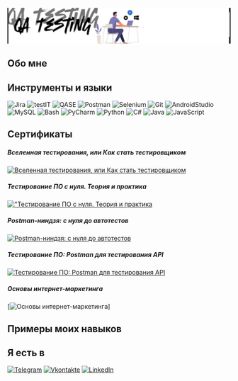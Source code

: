 ![Header](https://github.com/Makisim-test/Makisim-test/blob/main/VID_20240703_130950.gif)
## Обо мне

## Инструменты и языки
![Jira](https://img.shields.io/badge/jira-%230A0FFF.svg?style=for-the-badge&logo=jira&logoColor=white)
![testIT](https://img.shields.io/badge/-TestIT-3776AB?style=for-the-badge&logo=teradata&logoColor=white)
![QASE](https://img.shields.io/badge/QASE-%234B275F.svg?style=for-the-badge&logo=QASE&logoColor=white)
![Postman](https://img.shields.io/badge/Postman-FF6C37?style=for-the-badge&logo=postman&logoColor=white)
![Selenium](https://img.shields.io/badge/-selenium-%43B02A?style=for-the-badge&logo=selenium&logoColor=white)
![Git](https://img.shields.io/badge/git-%23F05033.svg?style=for-the-badge&logo=git&logoColor=white)
![AndroidStudio](https://img.shields.io/badge/-Android%20Studio-00FF7F?style=for-the-badge&logo=AndroidStudio&logoColor=white)
![MySQL](https://img.shields.io/badge/-MySQL-4479A1?style=for-the-badge&logo=MySQL&logoColor=white)
![Bash](https://img.shields.io/badge/-Bash-4EAA25?style=for-the-badge&logo=gnubash&logoColor=white)
![PyCharm](https://img.shields.io/badge/pycharm-143?style=for-the-badge&logo=pycharm&logoColor=black&color=black&labelColor=green)
![Python](https://img.shields.io/badge/-Python-3670A0?style=for-the-badge&logo=Python&logoColor=ffdd54)
![C#](https://img.shields.io/badge/c%23-%23239120.svg?style=for-the-badge&logo=csharp&logoColor=white)
![Java](https://img.shields.io/badge/java-%23ED8B00.svg?style=for-the-badge&logo=openjdk&logoColor=white)
![JavaScript](https://img.shields.io/badge/javascript-%23323330.svg?style=for-the-badge&logo=javascript&logoColor=%23F7DF1E)
## Сертификаты
##### Вселенная тестирования, или Как стать тестировщиком
[![Вселенная тестирования, или Как стать тестировщиком](https://img.shields.io/badge/-сертификат-000000?style=for-the-badge&logo=&logoColor=0000CD)](https://stepik.org/certificate/6aa92ac8fcb7577a4aacfd21ac67f940e13ee341.pdf)
##### Тестирование ПО с нуля. Теория и практика
[!["Тестирование ПО с нуля. Теория и практика](https://img.shields.io/badge/-сертификат-000000?style=for-the-badge&logo=&logoColor=0000CD)](https://stepik.org/certificate/d76178c7abc83d867ae262f53f6a01a4393bfd37.pdf)
##### Postman-ниндзя: c нуля до автотестов
[![Postman-ниндзя: c нуля до автотестов](https://img.shields.io/badge/-сертификат-000000?style=for-the-badge&logo=&logoColor=0000CD)](https://stepik.org/certificate/ae8ed0544e0be4b2e04737f48af9c04b7d28f03d.pdf)
##### Тестирование ПО: Postman для тестирования API
[![Тестирование ПО: Postman для тестирования API](https://img.shields.io/badge/-сертификат-000000?style=for-the-badge&logo=&logoColor=0000CD)](https://stepik.org/certificate/070eebe5c81b34e87b0ff658290b66d7c01bba4d.pdf)
##### Основы интернет-маркетинга
[![Основы интернет-маркетинга](https://img.shields.io/badge/-сертификат-000000?style=for-the-badge&logo=&logoColor=0000CD)]
##  Примеры моих навыков
## Я есть в
[![Telegram](https://img.shields.io/badge/-Telegram-000000?style=for-the-badge&logo=Telegram&logoColor=00BFFF)](https://t.me/Maxim0i)
[![Vkontakte](https://img.shields.io/badge/-Vkontakte-000000?style=for-the-badge&logo=VK&logoColor=1E90FF)](https://vk.com/faq18366)
[![LinkedIn](https://img.shields.io/badge/-LinkedIn-000000?style=for-the-badge&logo=LinkedIn&logoColor=4169E1)](https://www.linkedin.com/me?trk=p_mwlite_feed-secondary_nav)
